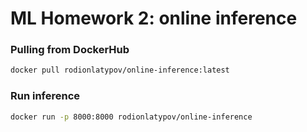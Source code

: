 # ML Homework 2: online inference

### Pulling from DockerHub
```bash
docker pull rodionlatypov/online-inference:latest
```
### Run inference
```bash
docker run -p 8000:8000 rodionlatypov/online-inference
```
